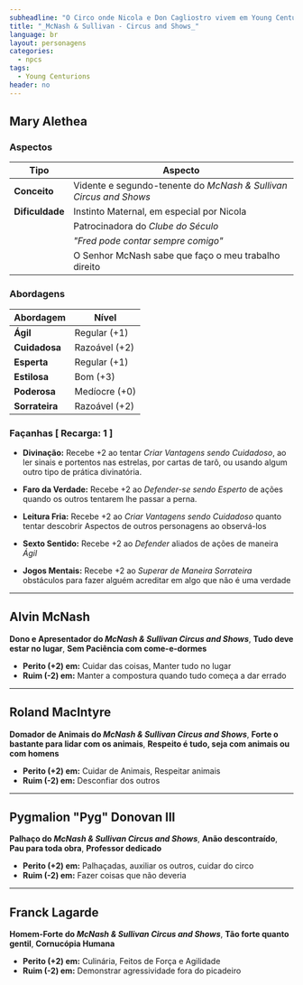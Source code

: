 ```yaml
---
subheadline: "O Circo onde Nicola e Don Cagliostro vivem em Young Centurions" 
title: "_McNash & Sullivan - Circus and Shows_"
language: br
layout: personagens
categories:
  - npcs 
tags:
  - Young Centurions
header: no
---
```


## Mary Alethea

### Aspectos

| Tipo            | Aspecto                                                           |
|-----------------|-------------------------------------------------------------------|
| **Conceito**    | Vidente e segundo-tenente do _McNash & Sullivan Circus and Shows_ |
| **Dificuldade** | Instinto Maternal, em especial por Nicola                         |
|                 | Patrocinadora do _Clube do Século_                                |
|                 | _"Fred pode contar sempre comigo"_                                |
|                 | O Senhor McNash sabe que faço o meu trabalho direito              |

### Abordagens

| Abordagem       | Nível                                           |
|-----------------|-------------------------------------------------|
| **Ágil**        | Regular (+1)                                    |
| **Cuidadosa**   | Razoável (+2)                                   |
| **Esperta**     | Regular (+1)                                    |
| **Estilosa**    | Bom (+3)                                        |
| **Poderosa**    | Medíocre (+0)                                   |
| **Sorrateira**  | Razoável (+2)                                   |

### Façanhas [ Recarga: 1 ]

+ **Divinação:** Recebe +2 ao tentar _Criar Vantagens sendo Cuidadoso_, ao ler sinais e portentos nas estrelas, por cartas de tarô, ou usando algum outro tipo de prática divinatória.

+ **Faro da Verdade:** Recebe +2 ao _Defender-se sendo Esperto_ de ações quando os outros tentarem lhe passar a perna.

+ **Leitura Fria:** Recebe +2 ao _Criar Vantagens sendo Cuidadoso_ quanto tentar descobrir Aspectos de outros personagens ao observá-los

+ **Sexto Sentido:** Recebe +2 ao _Defender_ aliados de ações de maneira  _Ágil_

+ **Jogos Mentais:** Recebe +2 ao _Superar de Maneira Sorrateira_ obstáculos para fazer alguém acreditar em algo que não é uma verdade

---

## Alvin McNash

**Dono e Apresentador do _McNash & Sullivan Circus and Shows_**, **Tudo deve estar no lugar**, **Sem Paciência com come-e-dormes**

+ **Perito (+2) em:** Cuidar das coisas, Manter tudo no lugar
+ **Ruim (-2) em:** Manter a compostura quando tudo começa a dar errado

---

## Roland MacIntyre

**Domador de Animais do _McNash & Sullivan Circus and Shows_**, **Forte o bastante para lidar com os animais**, **Respeito é tudo, seja com animais ou com homens**

+ **Perito (+2) em:** Cuidar de Animais, Respeitar animais
+ **Ruim (-2) em:** Desconfiar dos outros

---

## Pygmalion "Pyg" Donovan III

**Palhaço do _McNash & Sullivan Circus and Shows_**, **Anão descontraído**, **Pau para toda obra**, **Professor dedicado**

+ **Perito (+2) em:** Palhaçadas, auxiliar os outros, cuidar do circo
+ **Ruim (-2) em:** Fazer coisas que não deveria

---

## Franck Lagarde

**Homem-Forte do _McNash & Sullivan Circus and Shows_**, **Tão forte quanto gentil**, **Cornucópia Humana**

+ **Perito (+2) em:** Culinária, Feitos de Força e Agilidade
+ **Ruim (-2) em:** Demonstrar agressividade fora do picadeiro
